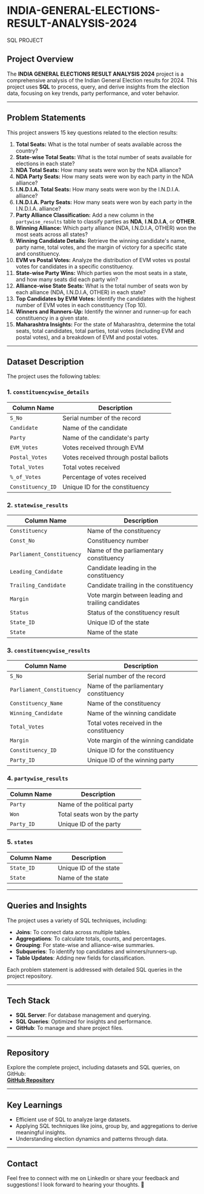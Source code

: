 # INDIA-GENERAL-ELECTIONS-RESULT-ANALYSIS-2024
SQL PROJECT

## Project Overview
The **INDIA GENERAL ELECTIONS RESULT ANALYSIS 2024** project is a comprehensive analysis of the Indian General Election results for 2024. This project uses **SQL** to process, query, and derive insights from the election data, focusing on key trends, party performance, and voter behavior.

---

## Problem Statements
This project answers 15 key questions related to the election results:

1. **Total Seats:** What is the total number of seats available across the country?
2. **State-wise Total Seats:** What is the total number of seats available for elections in each state?
3. **NDA Total Seats:** How many seats were won by the NDA alliance?
4. **NDA Party Seats:** How many seats were won by each party in the NDA alliance?
5. **I.N.D.I.A. Total Seats:** How many seats were won by the I.N.D.I.A. alliance?
6. **I.N.D.I.A. Party Seats:** How many seats were won by each party in the I.N.D.I.A. alliance?
7. **Party Alliance Classification:** Add a new column in the `partywise_results` table to classify parties as **NDA**, **I.N.D.I.A**, or **OTHER**.
8. **Winning Alliance:** Which party alliance (NDA, I.N.D.I.A, OTHER) won the most seats across all states?
9. **Winning Candidate Details:** Retrieve the winning candidate's name, party name, total votes, and the margin of victory for a specific state and constituency.
10. **EVM vs Postal Votes:** Analyze the distribution of EVM votes vs postal votes for candidates in a specific constituency.
11. **State-wise Party Wins:** Which parties won the most seats in a state, and how many seats did each party win?
12. **Alliance-wise State Seats:** What is the total number of seats won by each alliance (NDA, I.N.D.I.A, OTHER) in each state?
13. **Top Candidates by EVM Votes:** Identify the candidates with the highest number of EVM votes in each constituency (Top 10).
14. **Winners and Runners-Up:** Identify the winner and runner-up for each constituency in a given state.
15. **Maharashtra Insights:** For the state of Maharashtra, determine the total seats, total candidates, total parties, total votes (including EVM and postal votes), and a breakdown of EVM and postal votes.

---

## Dataset Description
The project uses the following tables:

### 1. **`constituencywise_details`**
| Column Name      | Description                          |
|------------------|--------------------------------------|
| `S_No`           | Serial number of the record          |
| `Candidate`      | Name of the candidate                |
| `Party`          | Name of the candidate's party        |
| `EVM_Votes`      | Votes received through EVM           |
| `Postal_Votes`   | Votes received through postal ballots|
| `Total_Votes`    | Total votes received                 |
| `%_of_Votes`     | Percentage of votes received         |
| `Constituency_ID`| Unique ID for the constituency       |

### 2. **`statewise_results`**
| Column Name             | Description                          |
|-------------------------|--------------------------------------|
| `Constituency`          | Name of the constituency             |
| `Const_No`              | Constituency number                  |
| `Parliament_Constituency`| Name of the parliamentary constituency|
| `Leading_Candidate`     | Candidate leading in the constituency|
| `Trailing_Candidate`    | Candidate trailing in the constituency|
| `Margin`                | Vote margin between leading and trailing candidates|
| `Status`                | Status of the constituency result    |
| `State_ID`              | Unique ID of the state               |
| `State`                 | Name of the state                    |

### 3. **`constituencywise_results`**
| Column Name              | Description                          |
|--------------------------|--------------------------------------|
| `S_No`                   | Serial number of the record          |
| `Parliament_Constituency`| Name of the parliamentary constituency|
| `Constituency_Name`      | Name of the constituency             |
| `Winning_Candidate`      | Name of the winning candidate        |
| `Total_Votes`            | Total votes received in the constituency|
| `Margin`                 | Vote margin of the winning candidate |
| `Constituency_ID`        | Unique ID for the constituency       |
| `Party_ID`               | Unique ID of the winning party       |

### 4. **`partywise_results`**
| Column Name              | Description                          |
|--------------------------|--------------------------------------|
| `Party`                  | Name of the political party          |
| `Won`                    | Total seats won by the party         |
| `Party_ID`               | Unique ID of the party               |

### 5. **`states`**
| Column Name              | Description                          |
|--------------------------|--------------------------------------|
| `State_ID`               | Unique ID of the state               |
| `State`                  | Name of the state                    |

---

## Queries and Insights
The project uses a variety of SQL techniques, including:
- **Joins**: To connect data across multiple tables.
- **Aggregations**: To calculate totals, counts, and percentages.
- **Grouping**: For state-wise and alliance-wise summaries.
- **Subqueries**: To identify top candidates and winners/runners-up.
- **Table Updates**: Adding new fields for classification.

Each problem statement is addressed with detailed SQL queries in the project repository.

---

## Tech Stack
- **SQL Server**: For database management and querying.
- **SQL Queries**: Optimized for insights and performance.
- **GitHub**: To manage and share project files.

---

## Repository
Explore the complete project, including datasets and SQL queries, on GitHub:  
[**GitHub Repository**](https://github.com/prashantd2001/INDIA-GENERAL-ELECTIONS-RESULT-ANALYSIS-2024)

---

## Key Learnings
- Efficient use of SQL to analyze large datasets.
- Applying SQL techniques like joins, group by, and aggregations to derive meaningful insights.
- Understanding election dynamics and patterns through data.

---

## Contact
Feel free to connect with me on LinkedIn or share your feedback and suggestions! I look forward to hearing your thoughts. 🙌



